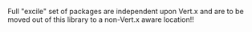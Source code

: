 Full "excile" set of packages are independent upon Vert.x
and are to be moved out of this library to a non-Vert.x aware location!!
